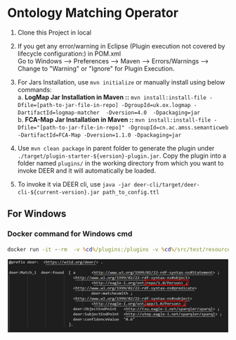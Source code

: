 # Ontology Matching Operator

 1. Clone this Project in local        
 2. If you get any error/warning in Eclipse (Plugin execution not covered by lifecycle configuration:) in POM.xml  <br /> Go to Windows --> Preferences --> Maven --> Errors/Warnings --> Change to "Warning" or "Ignore" for Plugin Execution.
 3. For Jars Installation, use `mvn initialize` or manually install using below commands: <br/>
      a. **LogMap Jar Installation in Maven ::** `mvn install:install-file
-Dfile=[path-to-jar-file-in-repo]
-DgroupId=uk.ox.logmap
-DartifactId=logmap-matcher 
-Dversion=4.0 
-Dpackaging=jar` <br/>
      b. **FCA-Map Jar Installation in Maven ::** `mvn install:install-file -Dfile="[path-to-jar-file-in-repo]" -DgroupId=cn.ac.amss.semanticweb -DartifactId=FCA-Map -Dversion=1.1.0 -Dpackaging=jar` <br/>

4. Use `mvn clean package` in parent folder to generate the plugin under
`./target/plugin-starter-${version}-plugin.jar`.
Copy the plugin into a folder named `plugins/` in the working directory from which you
want to invoke DEER and it will automatically be loaded.   

5. To invoke it via DEER cli, use `java -jar deer-cli/target/deer-cli-${current-version}.jar path_to_config.ttl`   

## For Windows

### Docker command for Windows cmd
```cmd
docker run -it --rm  -v %cd%/plugins:/plugins -v %cd%/src/test/resources:/config dicegroup/deer:latest /config/configuration.ttl
```
![Alt text](/screenshot/Output.JPG?raw=true "Output")

